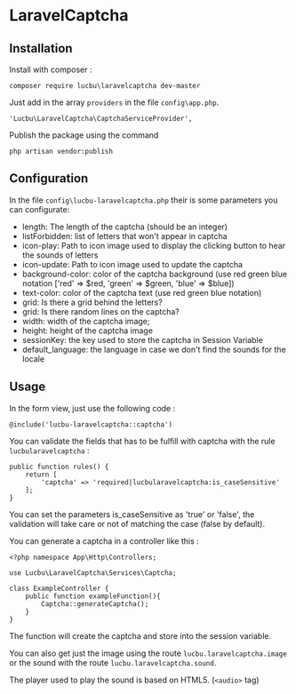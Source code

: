# LaravelCaptcha

## Installation

Install with composer :

```
composer require lucbu\laravelcaptcha dev-master
```

Just add in the array `providers` in the file `config\app.php`.
```
'Lucbu\LaravelCaptcha\CaptchaServiceProvider',
``` 

Publish the package using the command 
```
php artisan vendor:publish
```

## Configuration

In the file `config\lucbu-laravelcaptcha.php` their is some parameters you can configurate:

 * length: The length of the captcha (should be an integer)
 * listForbidden: list of letters that won't appear in captcha
 * icon-play: Path to icon image used to display the clicking button to hear the sounds of letters
 * icon-update: Path to icon image used to update the captcha
 * background-color: color of the captcha background (use red green blue notation ['red' => $red, 'green' => $green, 'blue' => $blue])
 * text-color: color of the captcha text (use red green blue notation)
 * grid: Is there a grid behind the letters?
 * grid: Is there random lines on the captcha?
 * width: width of the captcha image;
 * height: height of the captcha image
 * sessionKey: the key used to store the captcha in Session Variable
 * default_language: the language in case we don't find the sounds for the locale

## Usage

In the form view, just use the following code :
```
@include('lucbu-laravelcaptcha::captcha')
```

You can validate the fields that has to be fulfill with captcha with the rule `lucbularavelcaptcha` :

```
public function rules() {
    return [
        'captcha' => 'required|lucbularavelcaptcha:is_caseSensitive'
    ];
}
```

You can set the parameters is_caseSensitive as 'true' or 'false', the validation will take care or not of matching the case (false by default).

You can generate a captcha in a controller like this :

```
<?php namespace App\Http\Controllers;

use Lucbu\LaravelCaptcha\Services\Captcha;

class ExampleController {
    public function exampleFunction(){
        Captcha::generateCaptcha();
    }
}
```

The function will create the captcha and store into the session variable.

You can also get just the image using the route `lucbu.laravelcaptcha.image` or the sound with the route `lucbu.laravelcaptcha.sound`.

The player used to play the sound is based on HTML5. (`<audio>` tag)
